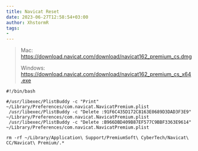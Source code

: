 ```yaml
---
title: Navicat Reset
date: 2023-06-27T12:58:54+03:00
author: XhstormR
tags:
-
---
```


<!--more-->

> Mac: https://download.navicat.com/download/navicat162_premium_cs.dmg
>
> Windows: https://download.navicat.com/download/navicat162_premium_cs_x64.exe

```shell
#!/bin/bash

#/usr/libexec/PlistBuddy -c "Print" ~/Library/Preferences/com.navicat.NavicatPremium.plist
 /usr/libexec/PlistBuddy -c "Delete :91F6C435D172C8163E0689D3DAD3F3E9" ~/Library/Preferences/com.navicat.NavicatPremium.plist
 /usr/libexec/PlistBuddy -c "Delete :B966DBD409B87EF577C9BBF3363E9614" ~/Library/Preferences/com.navicat.NavicatPremium.plist

rm -rf ~/Library/Application\ Support/PremiumSoft\ CyberTech/Navicat\ CC/Navicat\ Premium/.*
```
